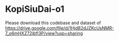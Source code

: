 # KopiSiuDai-o1
Please download this codebase and dataset of https://drive.google.com/file/d/1Hjd82dJZKcUsNMR-7_o6mHXZ72ibfl3P/view?usp=sharing
